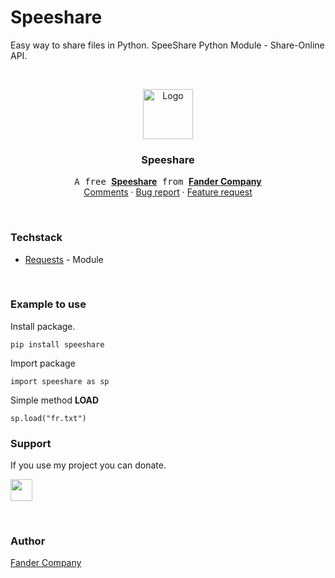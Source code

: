 # Speeshare
Easy way to share files in Python.
SpeeShare Python Module - Share-Online API.

<!-- PROJECT LOGO -->
<br />
<p align="center">
  <a>
    <img src="" alt="Logo" width="80" height="80">
  </a>

  <h3 align="center">Speeshare</h3>

  <p align="center">
    <samp>A free </samp><a href="https://fadcomp.tk"><strong>Speeshare</strong></a><samp> from </samp><a href="https://fadcomp.tk"><strong>Fander Company</strong></a>
    <br />
    <a href="https://github.com/Fander-Company/speeshare/issues/1">Comments</a>
    ·
    <a href="https://github.com/Fander-Company/speeshare/issues">Bug report</a>
    ·
    <a href="https://github.com/Fander-Company/speeshare/issues">Feature request</a>
  </p>
</p>

<br/>

### Techstack

* [Requests](https://requests.readthedocs.io/) - Module

<br/>

### Example to use

Install package.

```pip install speeshare```


Import package

```import speeshare as sp```


Simple method <strong>LOAD</strong>

```sp.load("fr.txt")```

### Support

If you use my project you can donate.

<a href="https://www.donationalerts.com/r/fander_company"><img src="https://res.cloudinary.com/dlqffpomw/image/upload/v1658231652/%D0%94%D0%B8%D0%B7%D0%B0%D0%B9%D0%BD_%D0%B1%D0%B5%D0%B7_%D0%BD%D0%B0%D0%B7%D0%B2%D0%B0%D0%BD%D0%B8%D1%8F_20_zf9rbw.png" height="35px"/></a>

<br/>

<!-- LICENSE -->
### Author

[Fander Company](https://fadcomp.tk)
